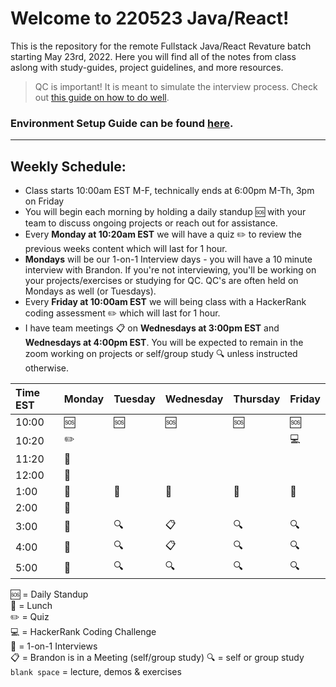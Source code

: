 # Welcome to 220523 Java/React!

This is the repository for the remote Fullstack Java/React Revature batch starting May 23rd, 2022.
Here you will find all of the notes from class aslong with study-guides, project guidelines, and more resources.

> QC is important! It is meant to simulate the interview process. Check out [this guide on how to do well](https://github.com/bpinkerton/how-to-do-well-in-qc).

### Environment Setup Guide can be found [here](https://github.com/bpinkerton/environment-setup).

---

## Weekly Schedule:

- Class starts 10:00am EST M-F, technically ends at 6:00pm M-Th, 3pm on Friday
- You will begin each morning by holding a daily standup :sos: with your team to discuss ongoing projects or reach out for assistance.
- Every **Monday at 10:20am EST** we will have a quiz :pencil2: to review the previous weeks content which will last for 1 hour.
- **Mondays** will be our 1-on-1 Interview days - you will have a 10 minute interview with Brandon. If you're not interviewing, you'll be working on your projects/exercises or studying for QC. QC's are often held on Mondays as well (or Tuesdays).
- Every **Friday at 10:00am EST** we will being class with a HackerRank coding assessment :pencil2: which will last for 1 hour.
- I have team meetings :clipboard: on **Wednesdays at 3:00pm EST** and **Wednesdays at 4:00pm EST**. You will be expected to remain in the zoom working on projects or self/group study :mag: unless instructed otherwise.

| Time EST | Monday           | Tuesday | Wednesday   | Thursday | Friday     |
| :------- | ---------------- | ------- | ----------- | -------- | ---------- |
| 10:00    | :sos:            | :sos:   | :sos:       | :sos:    | :sos:      |
| 10:20    | :pencil2:        |         |             |          | :computer: |
| 11:20    | :speech_balloon: |         |             |          |            |
| 12:00    | :speech_balloon: |         |             |          |            |
| 1:00     | :pizza:          | :pizza: | :pizza:     | :pizza:  | :pizza:    |
| 2:00     | :speech_balloon: |         |             |          |            |
| 3:00     | :speech_balloon: | :mag:   | :clipboard: | :mag:    | :mag:      |
| 4:00     | :speech_balloon: | :mag:   | :clipboard: | :mag:    | :mag:      |
| 5:00     | :speech_balloon: | :mag:   | :mag:       | :mag:    | :mag:      |

:sos: = Daily Standup <br>
:pizza: = Lunch <br>
:pencil2: = Quiz <br>
:computer: = HackerRank Coding Challenge <br>
:speech_balloon: = 1-on-1 Interviews <br>
:clipboard: = Brandon is in a Meeting (self/group study)
:mag: = self or group study
`blank space` = lecture, demos & exercises <br>
